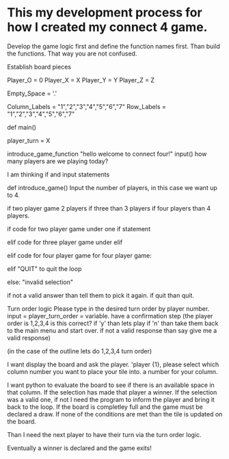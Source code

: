 # This my development process for how I created my connect 4 game.

Develop the game logic first and define the function names first. Than build the functions.
That way you are not confused.

Establish board pieces

Player_O = 0
Player_X = X
Player_Y = Y
Player_Z = Z

Empty_Space = '.'

Column_Labels = "1","2","3","4","5","6","7"
Row_Labels = "1","2","3","4","5","6","7"

def main()

player_turn = X

introduce_game_function
"hello welcome to connect four!"
input() how many players are we playing today?

I am thinking if and input statements

def introduce_game()
Input the number of players, in this case we want up to 4.

if two player game 2 players if three than 3 players if four players than 4 players.

if code for two player game under one if statement

elif code for three player game under elif 

elif code for four player game for four player game: 

elif "QUIT" to quit the loop

else: "invalid selection"


if not a valid answer than tell them to pick it again.
if quit than quit.

Turn order logic
Please type in the desired turn order by player number.
input = player_turn_order = variable.
have a confirmation step (the player order is 1,2,3,4 is this correct? if 'y' than lets play if 'n'
than take them back to the main menu and start over. if not a valid response than say give me a valid response)

(in the case of the outline lets do 1,2,3,4 turn order)

I want display the board and ask the player.
'player {1}, please select which column number you want to place your tile into.
a number for your column.

I want python to evaluate the board to see if there is an available space in that column.
If the selection has made that player a winner.
If the selection was a valid one, if not I need the program to inform the player and bring it back to the loop.
If the board is completley full and the game must be declared a draw.
If none of the conditions are met than the tile is updated on the board.

Than I need the next player to have their turn via the turn order logic.

Eventually a winner is declared and the game exits!
